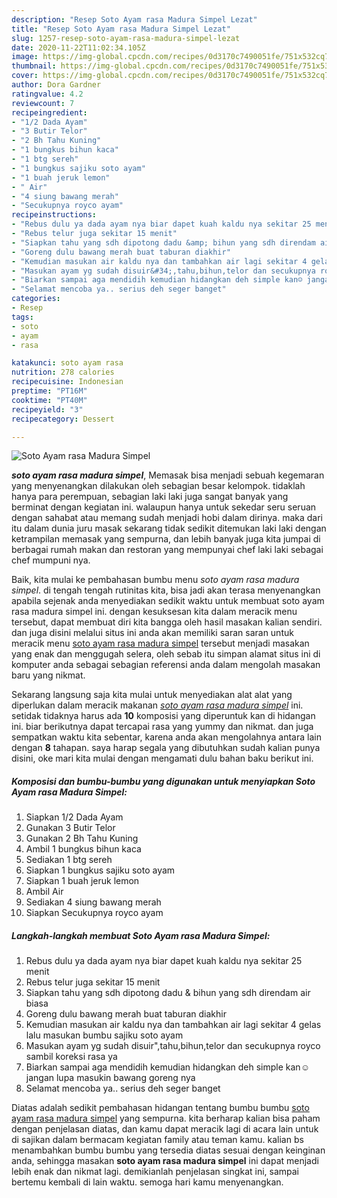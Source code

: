 ```yaml
---
description: "Resep Soto Ayam rasa Madura Simpel Lezat"
title: "Resep Soto Ayam rasa Madura Simpel Lezat"
slug: 1257-resep-soto-ayam-rasa-madura-simpel-lezat
date: 2020-11-22T11:02:34.105Z
image: https://img-global.cpcdn.com/recipes/0d3170c7490051fe/751x532cq70/soto-ayam-rasa-madura-simpel-foto-resep-utama.jpg
thumbnail: https://img-global.cpcdn.com/recipes/0d3170c7490051fe/751x532cq70/soto-ayam-rasa-madura-simpel-foto-resep-utama.jpg
cover: https://img-global.cpcdn.com/recipes/0d3170c7490051fe/751x532cq70/soto-ayam-rasa-madura-simpel-foto-resep-utama.jpg
author: Dora Gardner
ratingvalue: 4.2
reviewcount: 7
recipeingredient:
- "1/2 Dada Ayam"
- "3 Butir Telor"
- "2 Bh Tahu Kuning"
- "1 bungkus bihun kaca"
- "1 btg sereh"
- "1 bungkus sajiku soto ayam"
- "1 buah jeruk lemon"
- " Air"
- "4 siung bawang merah"
- "Secukupnya royco ayam"
recipeinstructions:
- "Rebus dulu ya dada ayam nya biar dapet kuah kaldu nya sekitar 25 menit"
- "Rebus telur juga sekitar 15 menit"
- "Siapkan tahu yang sdh dipotong dadu &amp; bihun yang sdh direndam air biasa"
- "Goreng dulu bawang merah buat taburan diakhir"
- "Kemudian masukan air kaldu nya dan tambahkan air lagi sekitar 4 gelas lalu masukan bumbu sajiku soto ayam"
- "Masukan ayam yg sudah disuir&#34;,tahu,bihun,telor dan secukupnya royco sambil koreksi rasa ya"
- "Biarkan sampai aga mendidih kemudian hidangkan deh simple kan☺️ jangan lupa masukin bawang goreng nya"
- "Selamat mencoba ya.. serius deh seger banget"
categories:
- Resep
tags:
- soto
- ayam
- rasa

katakunci: soto ayam rasa 
nutrition: 278 calories
recipecuisine: Indonesian
preptime: "PT16M"
cooktime: "PT40M"
recipeyield: "3"
recipecategory: Dessert

---
```



![Soto Ayam rasa Madura Simpel](https://img-global.cpcdn.com/recipes/0d3170c7490051fe/751x532cq70/soto-ayam-rasa-madura-simpel-foto-resep-utama.jpg)

<b><i>soto ayam rasa madura simpel</i></b>, Memasak bisa menjadi sebuah kegemaran yang menyenangkan dilakukan oleh sebagian besar kelompok. tidaklah hanya para perempuan, sebagian laki laki juga sangat banyak yang berminat dengan kegiatan ini. walaupun hanya untuk sekedar seru seruan dengan sahabat atau memang sudah menjadi hobi dalam dirinya. maka dari itu dalam dunia juru masak sekarang tidak sedikit ditemukan laki laki dengan ketrampilan memasak yang sempurna, dan lebih banyak juga kita jumpai di berbagai rumah makan dan restoran yang mempunyai chef laki laki sebagai chef mumpuni nya.



Baik, kita mulai ke pembahasan bumbu menu <i>soto ayam rasa madura simpel</i>. di tengah tengah rutinitas kita, bisa jadi akan terasa menyenangkan apabila sejenak anda menyediakan sedikit waktu untuk membuat soto ayam rasa madura simpel ini. dengan kesuksesan kita dalam meracik menu tersebut, dapat membuat diri kita bangga oleh hasil masakan kalian sendiri. dan juga disini melalui situs ini anda akan memiliki saran saran untuk meracik menu <u>soto ayam rasa madura simpel</u> tersebut menjadi masakan yang enak dan menggugah selera, oleh sebab itu simpan alamat situs ini di komputer anda sebagai sebagian referensi anda dalam mengolah masakan baru yang nikmat.


Sekarang langsung saja kita mulai untuk menyediakan alat alat yang diperlukan dalam meracik makanan <u><i>soto ayam rasa madura simpel</i></u> ini. setidak tidaknya harus ada <b>10</b> komposisi yang diperuntuk kan di hidangan ini. biar berikutnya dapat tercapai rasa yang yummy dan nikmat. dan juga sempatkan waktu kita sebentar, karena anda akan mengolahnya antara lain dengan <b>8</b> tahapan. saya harap segala yang dibutuhkan sudah kalian punya disini, oke mari kita mulai dengan mengamati dulu bahan baku berikut ini.

<!--inarticleads1-->

##### Komposisi dan bumbu-bumbu yang digunakan untuk menyiapkan Soto Ayam rasa Madura Simpel:

1. Siapkan 1/2 Dada Ayam
1. Gunakan 3 Butir Telor
1. Gunakan 2 Bh Tahu Kuning
1. Ambil 1 bungkus bihun kaca
1. Sediakan 1 btg sereh
1. Siapkan 1 bungkus sajiku soto ayam
1. Siapkan 1 buah jeruk lemon
1. Ambil  Air
1. Sediakan 4 siung bawang merah
1. Siapkan Secukupnya royco ayam




<!--inarticleads2-->

##### Langkah-langkah membuat Soto Ayam rasa Madura Simpel:

1. Rebus dulu ya dada ayam nya biar dapet kuah kaldu nya sekitar 25 menit
1. Rebus telur juga sekitar 15 menit
1. Siapkan tahu yang sdh dipotong dadu &amp; bihun yang sdh direndam air biasa
1. Goreng dulu bawang merah buat taburan diakhir
1. Kemudian masukan air kaldu nya dan tambahkan air lagi sekitar 4 gelas lalu masukan bumbu sajiku soto ayam
1. Masukan ayam yg sudah disuir&#34;,tahu,bihun,telor dan secukupnya royco sambil koreksi rasa ya
1. Biarkan sampai aga mendidih kemudian hidangkan deh simple kan☺️ jangan lupa masukin bawang goreng nya
1. Selamat mencoba ya.. serius deh seger banget




Diatas adalah sedikit pembahasan hidangan tentang bumbu bumbu <u>soto ayam rasa madura simpel</u> yang sempurna. kita berharap kalian bisa paham dengan penjelasan diatas, dan kamu dapat meracik lagi di acara lain untuk di sajikan dalam bermacam kegiatan family atau teman kamu. kalian bs menambahkan bumbu bumbu yang tersedia diatas sesuai dengan keinginan anda, sehingga masakan <b>soto ayam rasa madura simpel</b> ini dapat menjadi lebih enak dan nikmat lagi. demikianlah penjelasan singkat ini, sampai bertemu kembali di lain waktu. semoga hari kamu menyenangkan.
